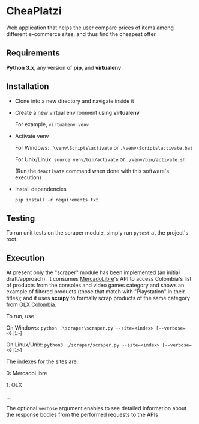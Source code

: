 # CheaPlatzi
Web application that helps the user compare prices of items among different e-commerce sites, and thus find the cheapest offer.


## Requirements

**Python 3.x**, any version of **pip**, and **virtualenv**


## Installation

- Clone into a new directory and navigate inside it

- Create a new virtual environment using **virtualenv**

    For example, `virtualenv venv`

- Activate venv

    For Windows: `.\venv\Scripts\activate` or `.\venv\Scripts\activate.bat` 

    For Unix/Linux: `source venv/bin/activate` or `./venv/bin/activate.sh`

    (Run the `deactivate` command when done with this software's execution)

- Install dependencies

    `pip install -r requirements.txt`


## Testing

To run unit tests on the scraper module, simply run `pytest` at the project's root.


## Execution

At present only the "scraper" module has been implemented (an initial draft/approach). It consumes [MercadoLibre](https://www.mercadolibre.com/)'s API to access Colombia's list of products from the consoles and video games category and shows an example of filtered products (those that match with "Playstation" in their titles); and it uses **scrapy** to formally scrap products of the same category from [OLX Colombia](https://www.olx.com.co/).

To run, use 

On Windows: `python .\scraper\scraper.py --site=<index> [--verbose=<0|1>]`

On Linux/Unix: `python3 ./scraper/scraper.py --site=<index> [--verbose=<0|1>]`

The indexes for the sites are:

0: MercadoLibre

1: OLX

...

The optional `verbose` argument enables to see detailed information about the response bodies from the performed requests to the APIs
